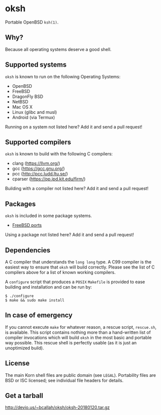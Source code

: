 oksh
====
Portable OpenBSD `ksh(1)`.

Why?
----
Because all operating systems deserve a good shell.

Supported systems
-----------------
`oksh` is known to run on the following Operating Systems:
* OpenBSD
* FreeBSD
* DragonFly BSD
* NetBSD
* Mac OS X
* Linux (glibc and musl)
* Android (via Termux)

Running on a system not listed here? Add it and send a pull request!

Supported compilers
-------------------
`oksh` is known to build with the following C compilers:
* clang (https://llvm.org/)
* gcc (https://gcc.gnu.org/)
* pcc (http://pcc.ludd.ltu.se/)
* cparser (https://pp.ipd.kit.edu/firm/)

Building with a compiler not listed here? Add it and send a pull request!

Packages
--------
`oksh` is included in some package systems.
* [FreeBSD ports](https://www.freshports.org/shells/oksh/)

Using a package not listed here? Add it and send a pull request!

Dependencies
------------
A C compiler that understands the `long long` type. A C99 compiler is the
easiest way to ensure that `oksh` will build correctly. Please see the
list of C compilers above for a list of known working compilers.

A `configure` script that produces a `POSIX` `Makefile` is provided to
ease building and installation and can be run by:
```
$ ./configure
$ make && sudo make install
```

In case of emergency
--------------------
If you cannot execute `make` for whatever reason, a rescue script,
`rescue.sh`, is available. This script contains nothing more than a
hand-written list of compiler invocations which will build `oksh` in the
most basic and portable way possible. This rescue shell is perfectly
usable (as it is just an unoptimized build).

License
-------
The main Korn shell files are public domain (see `LEGAL`).
Portability files are BSD or ISC licensed; see individual file headers
for details.

Get a tarball
-------------
http://devio.us/~bcallah/oksh/oksh-20180120.tar.gz
